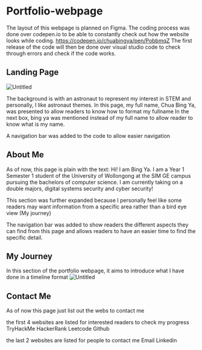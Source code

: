 # Portfolio-webpage

The layout of this webpage is planned on Figma. 
The coding process was done over codepen.io to be able to constantly check out how the website looks while coding. https://codepen.io/chuabingya/pen/PobbmqZ 
The first release of the code will then be done over visual studio code to check through errors and check if the code works.

## Landing Page
![Untitled](https://user-images.githubusercontent.com/74776084/137858877-81451cb4-9110-4031-96f3-1d5a561186e4.jpg)

The background is with an astronaut to represent my interest in STEM and personally, I like astronaut themes.
In this page, my full name, Chua Bing Ya, was presented to allow readers to know how to format my fullname
In the next box, bing ya was mentioned instead of my full name to allow reader to know what is my name.

A navigation bar was added to the code to allow easier navigation

## About Me

As of now, this page is plain with the text:
Hi! I am Bing Ya. I am a Year 1 Semester 1 student of the University of Wollongong at the SIM GE campus pursuing the bachelors of computer science. I am currently taking on a double majors, digital systems security and cyber security! 

This section was further expanded because I personally feel like some readers may want information from a specific area rather than a bird eye view (My journey)

The navigation bar was added to show readers the different aspects they can find from this page and allows readers to have an easier time to find the specific detail.


## My Journey
In this section of the portfolio webpage, it aims to introduce what I have done in a timeline format
![Untitled](https://user-images.githubusercontent.com/74776084/137837357-c4e9786e-74d8-41b4-ba76-a2eb0a2ade0a.jpg)


## Contact Me
As of now this page just list out the webs to contact me

the first 4 websites are listed for interested readers to check my progress 
TryHackMe
HackerRank
Leetcode
Github

the last 2 websites are listed for people to contact me
Email
Linkedin
